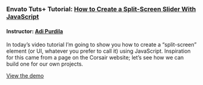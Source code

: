 ### Envato Tuts+ Tutorial: [How to Create a Split-Screen Slider With JavaScript](http://webdesign.tutsplus.com/tutorials/how-to-create-a-split-screen-element-with-javascript--cms-28844)
#### Instructor: [Adi Purdila](https://tutsplus.com/authors/adi-purdila)

In today’s video tutorial I’m going to show you how to create a “split-screen” element (or UI, whatever you prefer to call it) using JavaScript. Inspiration for this came from a page on the Corsair website; let’s see how we can build one for our own projects.

[View the demo](http://tutsplus.github.io/how-to-create-a-split-screen-element-with-javascript)
